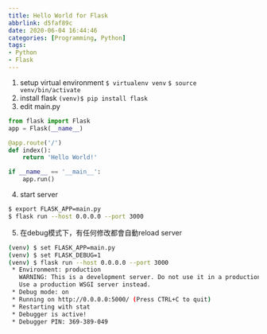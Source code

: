 ```yaml
---
title: Hello World for Flask
abbrlink: d5faf89c
date: 2020-06-04 16:44:46
categories: [Programming, Python]
tags:
- Python
- Flask
---
```

1. setup virtual environment
`$ virtualenv venv`
`$ source venv/bin/activate`
2. install flask
`(venv)$ pip install flask`
3. edit main.py
```python
from flask import Flask
app = Flask(__name__)

@app.route('/')
def index():
    return 'Hello World!'

if __name__ == '__main__':
    app.run()
```
4. start server
```bash
$ export FLASK_APP=main.py
$ flask run --host 0.0.0.0 --port 3000
```
5. 在debug模式下，有任何修改都會自動reload server
```bash
(venv) $ set FLASK_APP=main.py
(venv) $ set FLASK_DEBUG=1
(venv) $ flask run --host 0.0.0.0 --port 3000
 * Environment: production
   WARNING: This is a development server. Do not use it in a production deployment.
   Use a production WSGI server instead.
 * Debug mode: on
 * Running on http://0.0.0.0:5000/ (Press CTRL+C to quit)
 * Restarting with stat
 * Debugger is active!
 * Debugger PIN: 369-389-049
```
